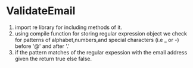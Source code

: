 # ValidateEmail
1. import re library for including methods of it.
2. using compile function for storing regular expression object we check for patterns of alphabet,numbers,and special characters
(i.e _ or -) before '@'  and after '.'
3. if the pattern matches of the regular expession with the email address given the return true else false.
